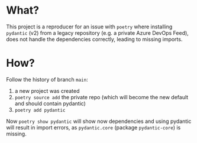 # What?

This project is a reproducer for an issue with `poetry` where installing `pydantic` (v2) from a legacy repository (e.g. a private Azure DevOps Feed),
does not handle the dependencies correctly, leading to missing imports.

# How?

Follow the history of branch `main`:

1. a new project was created
2. `poetry source add` the private repo (which will become the new default and should contain pydantic)
3. `poetry add pydantic`

Now `poetry show pydantic` will show now dependencies and using pydantic will result in import errors, as `pydantic.core` (package `pydantic-core`) is missing.
